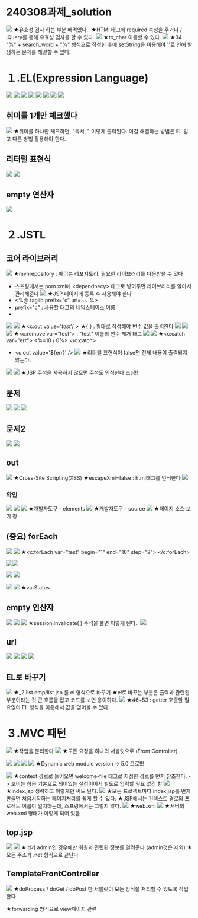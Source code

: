 # 240308과제_solution
![](../image/Pasted%20image%2020240311090704.png)
★유효성 검사 하는 부분 빼먹었다..
★HTMl 태그에 required 속성을 주거나 /  jQuery를 통해 유효성 검사를 할 수 있다.
![](../image/Pasted%20image%2020240311092242.png)
★to_char 이용할 수 있다.
![](../image/Pasted%20image%2020240311092333.png)
★34 : "%" + search_word + "%" 형식으로 작성한 후에 setString을 이용해야 ''로 인해 발생하는 문제를 해결할 수 있다.


# １.EL(Expression Language)
![](../image/Pasted%20image%2020240311094226.png)
![](../image/Pasted%20image%2020240311094500.png)
![](../image/Pasted%20image%2020240311100618.png)
![](../image/Pasted%20image%2020240311101413.png)
![](../image/Pasted%20image%2020240311102154.png)
![](../image/Pasted%20image%2020240311102200.png)
![](../image/Pasted%20image%2020240311104114.png)
![](../image/Pasted%20image%2020240311104404.png)


## 취미를 1개만 체크했다
![](../image/Pasted%20image%2020240311104944.png)
★취미를 하나만 체크하면, "독서, " 이렇게 출력된다. 이걸 해결하는 방법은 EL 말고 다른 방법 활용해야 한다.



## 리터럴 표현식
![](../image/Pasted%20image%2020240311110135.png)
![](../image/Pasted%20image%2020240311110622.png)


## empty 연산자
![](../image/Pasted%20image%2020240311111406.png)


# ２.JSTL

## 코어 라이브러리
![](../image/Pasted%20image%2020240311112251.png)
★mvnrepository : 메이븐 레포지토리. 필요한 라이브러리를 다운받을 수 있다
- 스프링에서는 pom.xml에 \<dependnecy> 태그로 넣어주면 라이브러리를 알아서 관리해준다
![](../image/Pasted%20image%2020240311114750.png)
★JSP 페이지에 등록 후 사용해야 한다
- \<%@ taglib prefix="c" uri=~~ %>
- prefix="c" : 사용할 태그의 네임스페이스 이름
- 
![](../image/Pasted%20image%2020240311120102.png)
![](../image/Pasted%20image%2020240311120329.png)
★\<c:out value='${test}' />
★${ } : 형태로 작성해야 변수 값을 출력한다
![](../image/Pasted%20image%2020240311121054.png)
![](../image/Pasted%20image%2020240311121119.png)
![](../image/Pasted%20image%2020240311121305.png)
★<c:remove var="test"> : "test" 이름의 변수 제거 태그
![](../image/Pasted%20image%2020240311121529.png)
![](../image/Pasted%20image%2020240311121742.png)
★<c:catch var="err">  <%=10 / 0%>  </c:catch>
- <c:out value='${err}' />
![](../image/Pasted%20image%2020240311121947.png)
★리터럴 표현식이 false면 전체 내용이 출력되지 않는다.

![](../image/Pasted%20image%2020240311122331.png)
![](../image/Pasted%20image%2020240311123048.png)
★JSP 주석을 사용하지 않으면 주석도 인식한다 조심!!

## 문제
![](../image/Pasted%20image%2020240311123852.png)
![](../image/Pasted%20image%2020240311124050.png)
![](../image/Pasted%20image%2020240311124107.png)


## 문제2
![](../image/Pasted%20image%2020240311124142.png)
![](../image/Pasted%20image%2020240311124852.png)


## out
![](../image/Pasted%20image%2020240311140426.png)
★Cross-Site Scripting(XSS)
★escapeXml=false : html태그를 인식한다
![](../image/Pasted%20image%2020240311140844.png)

### 확인
![](../image/Pasted%20image%2020240311141414.png)
![](../image/Pasted%20image%2020240311141936.png)
![](../image/Pasted%20image%2020240311141947.png)
★개발자도구 - elements
![](../image/Pasted%20image%2020240311142000.png)
★개발자도구 - source
![](../image/Pasted%20image%2020240311142038.png)
★페이지 소스 보기 창


## (중요) forEach
![](../image/Pasted%20image%2020240311142702.png)
![](../image/Pasted%20image%2020240311143205.png)
★\<c:forEach var="test" begin="1" end="10" step="2"> <\/c:forEach>


![](../image/Pasted%20image%2020240311143455.png)![](../image/Pasted%20image%2020240311143503.png)



![](../image/Pasted%20image%2020240311143903.png)
![](../image/Pasted%20image%2020240311144025.png)



![](../image/Pasted%20image%2020240311144318.png)
![](../image/Pasted%20image%2020240311144733.png)
★varStatus


## empty 연산자
![](../image/Pasted%20image%2020240311144938.png)
![](../image/Pasted%20image%2020240311150332.png)
![](../image/Pasted%20image%2020240311150409.png)
★session.invalidate( ) 주석을 풀면 이렇게 된다..
![](../image/Pasted%20image%2020240311150432.png)



## url
![](../image/Pasted%20image%2020240311150819.png)
![](../image/Pasted%20image%2020240311151849.png)
![](../image/Pasted%20image%2020240311152242.png)
![](../image/Pasted%20image%2020240311152252.png)



## EL로 바꾸기
![](../image/Pasted%20image%2020240311154033.png)
★\_2.list.emp\/list.jsp 를 el 형식으로 바꾸기
★el로 바꾸는 부분은 출력과 관련된 부분이라는 것 큰 흐름을 잡고 코드를 보면 용이하다.
![](../image/Pasted%20image%2020240311154539.png)
★46~53 : getter 호출할 필요없이 EL 형식을 이용해서 값을 얻어올 수 있다.



# ３.MVC 패턴
![](../image/Pasted%20image%2020240311161403.png)
★작업을 분리한다
![](../image/Pasted%20image%2020240311161605.png)
★모든 요청을 하나의 서블릿으로 (Front Controller)

![](../image/240311_Image20240311161818.png)
![](../image/240311_Image20240311163428.png)
![](../image/240311_Image20240311161959.png)
![](../image/Pasted%20image%2020240311162341.png)
★Dynamic web module version -> 5.0 으로!!!

![](../image/Pasted%20image%2020240311163624.png)
★context 경로로 들어오면 welcome-file 태그로 지정한 경로를 먼저 참조한다. -> 보이는 창은 기본으로 되어있는 설정이어서 별도로 입력할 필요 없긴 함
![](../image/Pasted%20image%2020240311163818.png)
★index.jsp 생략하고 이렇게만 써도 된다.
![](../image/Pasted%20image%2020240311163918.png)
★모든 프로젝트마다 index.jsp를 먼저 만들면 처음시작하는 페이지처리를 쉽게 할 수 있다.
★JSP에서는 컨텍스트 경로와 프로젝트 이름이 일치하는데, 스프링에서는 그렇지 않다.
![](../image/Pasted%20image%2020240311164207.png)
★web.xml
![](../image/Pasted%20image%2020240311164258.png)
★서버의 web.xml 형태가 이렇게 되어 있음


## top.jsp
![](../image/Pasted%20image%2020240311170317.png)
![](../image/Pasted%20image%2020240311170345.png)
★id가 admin인 경우에만 회원과 관련된 정보를 알려준다 (admin것은 제외)
★모든 주소가 .net 형식으로 끝난다


## TemplateFrontController
![](../image/Pasted%20image%2020240311171526.png)
★doProcess / doGet / doPost 한 서블릿이 모든 방식을 처리할 수 있도록 작업한다

★forwarding 방식으로 view페이지 관련 